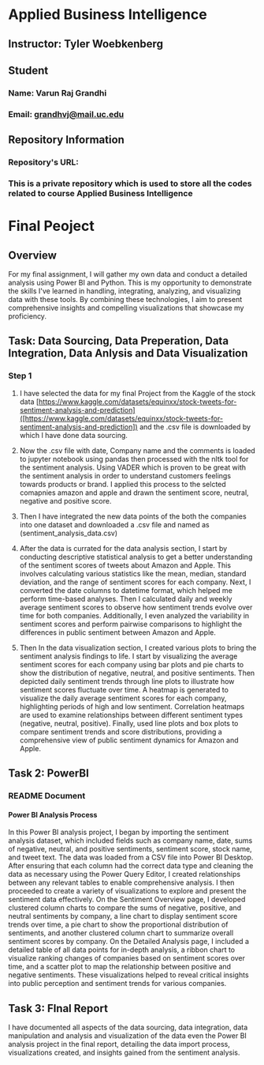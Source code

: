 # Applied Business Intelligence

## Instructor: Tyler Woebkenberg

## Student

### Name: Varun Raj Grandhi
### Email: grandhvj@mail.uc.edu


## Repository Information
### Repository's URL: []()
### This is a private repository which is used to store all the codes related to course Applied Business Intelligence

# Final Peoject

## Overview

For my final assignment, I will gather my own data and conduct a detailed analysis using Power BI and Python. This is my opportunity to demonstrate the skills I've learned in handling, integrating, analyzing, and visualizing data with these tools. By combining these technologies, I aim to present comprehensive insights and compelling visualizations that showcase my proficiency.


## Task: Data Sourcing, Data Preperation, Data Integration, Data Anlysis and Data Visualization

### Step 1 

1) I have selected the data for my final Project from the Kaggle of the stock data [https://www.kaggle.com/datasets/equinxx/stock-tweets-for-sentiment-analysis-and-prediction]([https://www.kaggle.com/datasets/equinxx/stock-tweets-for-sentiment-analysis-and-prediction]) and the .csv file is downloaded by which I have done data sourcing.

2) Now the .csv file with date, Company name and the comments is loaded to jupyter notebook using pandas then processed with the nltk tool for the sentiment analysis. Using VADER which is proven to be great with the sentiment analysis in order to understand customers feelings towards products or brand. I applied this process to the selcted comapnies amazon and apple and drawn the sentiment score, neutral, negative and positive score.

3) Then I have integrated the new data points of the both the companies into one dataset and downloaded a .csv file and named as (sentiment_analysis_data.csv)

4) After the data is currated for the data analysis section, I start by conducting descriptive statistical analysis to get a better understanding of the sentiment scores of tweets about Amazon and Apple. This involves calculating various statistics like the mean, median, standard deviation, and the range of sentiment scores for each company. Next, I converted the date columns to datetime format, which helped me perform time-based analyses. Then I calculated daily and weekly average sentiment scores to observe how sentiment trends evolve over time for both companies. Additionally, I even analyzed the variability in sentiment scores and perform pairwise comparisons to highlight the differences in public sentiment between Amazon and Apple.

5) Then In the data visualization section, I created various plots to bring the sentiment analysis findings to life. I start by visualizing the average sentiment scores for each company using bar plots and pie charts to show the distribution of negative, neutral, and positive sentiments. Then depicted daily sentiment trends through line plots to illustrate how sentiment scores fluctuate over time. A heatmap is generated to visualize the daily average sentiment scores for each company, highlighting periods of high and low sentiment. Correlation heatmaps are used to examine relationships between different sentiment types (negative, neutral, positive). Finally, used line plots and box plots to compare sentiment trends and score distributions, providing a comprehensive view of public sentiment dynamics for Amazon and Apple.


## Task 2: PowerBI 

### README Document

#### Power BI Analysis Process

In this Power BI analysis project, I began by importing the sentiment analysis dataset, which included fields such as company name, date, sums of negative, neutral, and positive sentiments, sentiment score, stock name, and tweet text. The data was loaded from a CSV file into Power BI Desktop. After ensuring that each column had the correct data type and cleaning the data as necessary using the Power Query Editor, I created relationships between any relevant tables to enable comprehensive analysis. I then proceeded to create a variety of visualizations to explore and present the sentiment data effectively. On the Sentiment Overview page, I developed clustered column charts to compare the sums of negative, positive, and neutral sentiments by company, a line chart to display sentiment score trends over time, a pie chart to show the proportional distribution of sentiments, and another clustered column chart to summarize overall sentiment scores by company. On the Detailed Analysis page, I included a detailed table of all data points for in-depth analysis, a ribbon chart to visualize ranking changes of companies based on sentiment scores over time, and a scatter plot to map the relationship between positive and negative sentiments. These visualizations helped to reveal critical insights into public perception and sentiment trends for various companies.


## Task 3: FInal Report

I have documented all aspects of the data sourcing, data integration, data manipulation and analysis and visualization of the data even the Power BI analysis project in the final report, detailing the data import process, visualizations created, and insights gained from the sentiment analysis.


